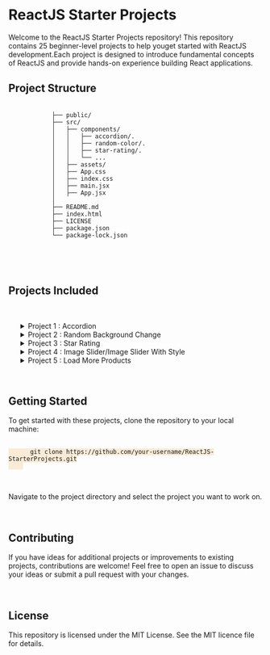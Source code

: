 <body>
    <h1>ReactJS Starter Projects</h1>
    Welcome to the ReactJS Starter Projects repository! This repository contains 25 beginner-level projects to help
    youget started with ReactJS development.Each project is
    designed to introduce fundamental concepts of ReactJS and provide hands-on experience building React applications.
    <h2>Project Structure</h2>
    <pre>
        <code>
            ├── public/
            ├── src/
            │   ├── components/
            │   │   ├── accordion/.
            │   │   ├── random-color/.
            │   │   ├── star-rating/.
            │   │   └── ...
            │   ├── assets/
            │   ├── App.css
            │   ├── index.css
            │   ├── main.jsx
            │   ├── App.jsx
            │   
            ├── README.md
            ├── index.html
            ├── LICENSE
            ├── package.json
            └── package-lock.json
        </code>
    </pre>
    <br>
    <h2>Projects Included</h2>
    <br>
    <ul>
        <details>
            <summary>Project 1 : Accordion
            </summary>
            <br>
            <p> <strong>Description:</strong> The Accordion component is a user interface element that allows users to
                expand and collapse content sections by clicking on the accordion titles.It provides both single and
                multiple selection modes, enabling users to select one or multiple items at a time.
                <br>
                <strong>Concepts:</strong>
                <br>
                <em>State Management:</em> Utilizing React's useState hook to manage the state of selected items
                (selected for single selection mode and multiple for multi-selection mode).
                <br>
                <em>Event Handling:</em> Handling click events on the accordion titles to toggle item selection and
                enable
                multi-selection mode.
                <br>
                <em>Conditional Rendering:</em> Dynamically rendering content sections based on the selected items and
                the current
                selection mode.
                <br>
                <em>Component Styling:</em> Applying CSS classes dynamically to style selected items and indicate their
                active state.
                <br>
                <em>Component Composition:</em> Structuring the Accordion component with reusable title and content
                sections,
                enhancing modularity and reusability.
            </p>
        </details>
        <details>
            <summary>Project 2 : Random Background Change
            </summary>
            <br>
            <p> <strong>Description:</strong> The project is a simple color generator built using React. It allows users
                to create random colors in either HEX or RGB format. Users can click buttons to switch between the color
                formats and generate random colors accordingly.
                <br>
                <strong>Concepts:</strong>The project utilizes React Hooks, such as `useState`, to manage state
                variables and control the behavior of the color generator. It employs event handling and dynamic styling
                to allow users to toggle between HEX and RGB color formats and generate random colors with visual
                feedback.
            </p>
        </details>
        <details>
            <summary>Project 3 : Star Rating
            </summary>
            <br>
            <p> <strong>Description:</strong>The StarRating component renders a star rating system where users can hover
                over stars to preview their rating before clicking to select. It dynamically updates star icons based on
                user interactions, offering a visually intuitive rating experience.
                <br>
                <strong>Concepts:</strong><em><br>State Management with React Hooks (useState):</em>The component
                employs useState to manage the current rating and hover states, enabling real-time updates to star
                appearances in response to user interactions.<br>
                <em>Event Handling:</em>Event handlers such as handleClick, handleMouseEnter, and handleMouseLeave are
                implemented to respond to user actions, facilitating the selection and preview of star ratings.
            </p>
        </details>
        <details>
            <summary>Project 4 : Image Slider/Image Slider With Style
            </summary>
            <br>
            <p> <strong>Description:</strong>The Image Slider app is a React component that displays a slideshow of
                images.
                It allows users to navigate through the images using left and right arrows or by clicking on thumbnails
                at
                the bottom.
                <br>
                <strong>Concepts:</strong><em><br>
                    Slideshow Navigation:</em> Users can move to the previous or next image using arrow buttons.<br>
                <em>Thumbnail Navigation:</em> Thumbnails below the slideshow provide an overview of all images.
                Clicking on
                a thumbnail switches to that image. <br>
                <em>Dynamic Styling:</em> Thumbnails and the main image change appearance to indicate the current
                selection.
                Responsive Design: The app adapts to different screen sizes for a consistent user experience.
            </p>
        </details>
        <details>
            <summary>Project 5 : Load More Products
            </summary>
            <br>
            <p> <strong>Description:</strong>The "Load More Data" app is a simple web application that fetches product
                data from an external API and displays it in a paginated manner. The app loads products in batches of 20
                and allows users to load more products dynamically by clicking on a "Load More Products" button.
                <br>
                <strong>Concepts:</strong><em><br>
                    State Management: </em> The app utilizes React's state management capabilities to keep track of
                various aspects of the application, such as loading status, fetched products, pagination count, and
                button disabling.<br>
                <em>Data Fetching:</em> It fetches product data from a remote API using the fetchProducts() function.
                This function is triggered when the component mounts and whenever the pagination count changes. The
                fetched data is then stored in the component's state. <br>
                <em>Pagination:</em> The app implements pagination logic by incrementing the pagination count each time
                the "Load More Products" button is clicked. This count is used to determine the offset for fetching the
                next batch of products from the API.<br>
                <em>UI Rendering: </em> The fetched product data is rendered dynamically in the UI using JSX. Each
                product is displayed as a card containing an image and a title. The "Load More Products" button is
                conditionally disabled when the maximum number of products (100 in this case) is reached.<br>
                <em>Loading Indicator:</em> During data fetching, a loading indicator is displayed to inform users that
                data is being retrieved from the server. Once the data is fetched and rendered, the loading indicator
                disappears.
            </p>
        </details>
    </ul>
    <br>
    <h2>Getting Started</h2>
    To get started with these projects, clone the repository to your local machine:
    <br>
    <pre>
    <code style="background-color: antiquewhite;">
      git clone https://github.com/your-username/ReactJS-StarterProjects.git
    </code>
</pre>
    <br>
    <p>Navigate to the project directory and select the project you want to work on.</p>
    <br>
    <h2>Contributing</h2>
    <p>If you have ideas for additional projects or improvements to existing projects, contributions are welcome! Feel
        free to open an issue to discuss your ideas or submit a pull request with your changes.</p>
    <br>
    <h2>License</h2>
    <p>This repository is licensed under the MIT License. See the MIT licence file for details.</p>

</body>
